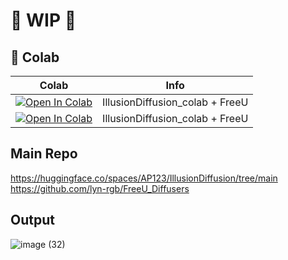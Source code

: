 
# 🚦 WIP 🚦

## 🦒 Colab

| Colab | Info
| --- | --- |
[![Open In Colab](https://colab.research.google.com/assets/colab-badge.svg)](https://colab.research.google.com/github/camenduru/IllusionDiffusion-colab/blob/main/IllusionDiffusion_colab.ipynb) | IllusionDiffusion_colab + FreeU
[![Open In Colab](https://colab.research.google.com/assets/colab-badge.svg)](https://colab.research.google.com/github/Navezjt/IllusionDiffusion-colab/blob/main/Illusion_Diffusion_Google_Colab.ipynb) | IllusionDiffusion_colab + FreeU

## Main Repo
https://huggingface.co/spaces/AP123/IllusionDiffusion/tree/main <br />
https://github.com/lyn-rgb/FreeU_Diffusers <br />

## Output

![image (32)](https://github.com/camenduru/IllusionDiffusion-colab/assets/54370274/ebf4d6df-b123-42c6-85a8-fbd99eae786d)
